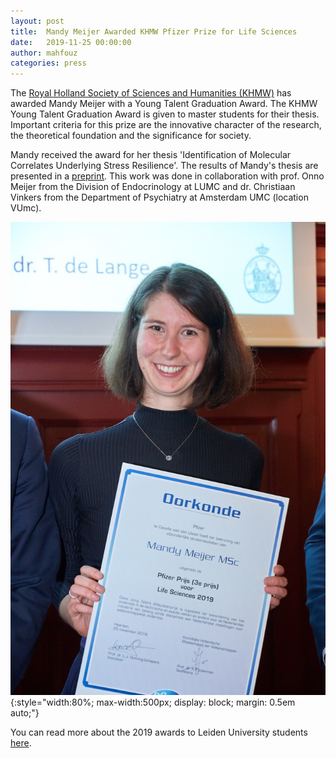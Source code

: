 ```yaml
---
layout: post
title:  Mandy Meijer Awarded KHMW Pfizer Prize for Life Sciences
date:   2019-11-25 00:00:00
author: mahfouz
categories: press
---
```

The [Royal Holland Society of Sciences and Humanities (KHMW)](https://www.khmw.nl/) has awarded Mandy Meijer with a Young Talent Graduation Award. The KHMW Young Talent Graduation Award is given to master students for their thesis. Important criteria for this prize are the innovative character of the research, the theoretical foundation and the significance for society.

Mandy received the award for her thesis 'Identification of Molecular Correlates Underlying Stress Resilience'. The results of Mandy's thesis are presented in a [preprint](https://www.lcbc.nl/publications/2019_stress_preprint/). This work was done in collaboration with prof. Onno Meijer from the Division of Endocrinology at LUMC and dr. Christiaan Vinkers from the Department of Psychiatry at Amsterdam UMC (location VUmc).


![KHMW Prize Ceremony](/assets/papers/2019_stress_preprint/2019_khmw_award_mandy.jpg){:style="width:80%; max-width:500px; display: block; margin: 0.5em auto;"}<br/>

You can read more about the 2019 awards to Leiden University students [here](https://www.universiteitleiden.nl/en/news/2019/11/record-number-of-leiden-students-receive-young-talent-awards).
